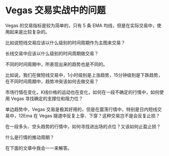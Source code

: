 # Vegas 交易实战中的问题

Vegas 的交易指标是较为简单的，只有 5 条 EMA 均线，但是在实际交易中，使用起来是比较复杂的。

比如说短线交易应该以什么级别的时间周期作为主图来交易？

长线交易中应该以什么级别的时间周期做交易？

不同的时间周期中，所表现出来的趋势也是不同的。

比如说，我们在做短线交易中，1小时级别是上涨趋势，15分钟级别是下跌趋势，在不同时间周期中，趋势冲突该如何去做交易？

市场行情在变化，K线价格的运动也在变化，如何在一段不确定的行情中，如何使用 Vegas 寻找确定的支撑位和阻力位？

单边趋势中，Vegas 交易是极其好用的，但是在震荡行情中，特别是日内短线交易中，12Ema 在 Vegas 隧道中反复上穿、下穿？这种交易岂不是会反复止损？

在一段多头、空头趋势的行情中，如何寻找进出场的点位？又该如何止盈止损？

什么是行情的推动周期？

在下面的文章中我会一一来解答。
